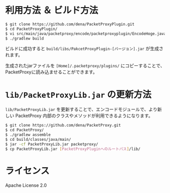 # 利用方法 ＆ ビルド方法

```bash
$ git clone https://github.com/dena/PacketProxyPlugin.git
$ cd PacketProxyPlugin/
$ vi src/main/java/packetproxy/encode/packetproxyplugin/EncodeHoge.java # エンコードモジュールを実装してください
$ ./gradlew build
```

ビルドに成功すると `build/libs/PakcetProxyPlugin-[バージョン].jar` が生成されます。

生成されたjarファイルを `[Home]/.packetproxy/plugins/` にコピーすることで、PacketProxyに読み込ませることができます。

# `lib/PacketProxyLib.jar` の更新方法

`lib/PacketProxyLib.jar` を更新することで、エンコードモジュールで、より新しい PacketProxy 内部のクラスやメソッドが利用できるようになります。

```bash
$ git clone https://github.com/dena/PacketProxy.git
$ cd PacketProxy/
$ ./gradlew assemble
$ cd build/classes/java/main/
$ jar -cf PacketProxyLib.jar packetproxy/
$ cp PacketProxyLib.jar [PacketProxyPluginへのルートパス]/lib/
```

# ライセンス

Apache License 2.0

